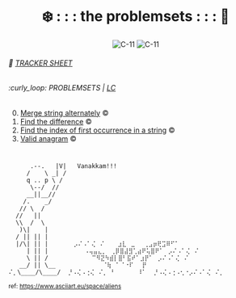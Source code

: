 <div align=center>
<h1>❄️ : : : the problemsets : : : 🍒</h1>

<!-- Labels are listed (https://shields.io/badges) -->
![C-11](https://img.shields.io/badge/c-gcc_c11-blue?style=plastic)
![C-11](https://img.shields.io/badge/py-3.12.1-green?style=plastic)
</div>



<h6>📑 <a href="https://1drv.ms/x/c/cbde7499c4ca2e8c/EfqHtbcWbSlAjujbsSz7If8BOwdiVnnWoxDKHbVSbfSdKw?e=qWowf1">TRACKER SHEET</a></h6>
<h6>:curly_loop: PROBLEMSETS | <a href="https://leetcode.com/u/theparotta/">LC</a></h6>
<ol start="0">
  <li><a href="https://github.com/thangakodam/the_problemsets/tree/trunk/problemsets/1768_merge_string_alternately">Merge string alternately</a> ©️ </li>
  <li><a href="https://github.com/thangakodam/the_problemsets/tree/trunk/problemsets/389_find_the_difference">Find the difference</a> ©️ </li>
  <li><a href="https://github.com/thangakodam/the_problemsets/tree/trunk/problemsets/28_index_of_first_occurrence_in_a_string">Find the index of first occurrence in a string</a> ©️ </li>
  <li><a href="https://github.com/thangakodam/the_problemsets/tree/trunk/problemsets/242_valid_anagram">Valid anagram</a> ©️ </li>
</ol>


<h1></h1>


```
      .--.   |V|   Vanakkam!!!
     /    \ _| /
     q .. p \ /
      \--/  //
     __||__//
    /.    _/
   // \  /
  //   ||
  \\  /  \
   )\|    |
  / || || |
  |/\| || |       ⡠⠌⠠⠁⢌⠀⠌⠀⠀⠀⣰⣇⠀⣀⠀⠀⢀⣠⡶⢟⣩⠿⠋⠁
     | || |          ⠠⢤⣤⣄⡀⠀⢀⡿⣿⣼⣻⢁⣴⠟⢥⣿⠟⠁⠀⡠⠌⠠⠁⢌⠀⠌   
     \ || /            ⠉⠻⣝⠳⣾⡇⣿⠃⣯⠞⠁⣰⡟⠁⠀⡠⠌⠠⠁⢌⠀⠌       
   __/ || \__             ⠈⢷⠀⠁⠈⠐⠏⠀⠀⡟⠀⠀
⠌⡀\____/\____/  ⡘⠠⢌⠠⢐⢌⠀⠌⡀ ⠃⠀⠀⠀⠀⠀⠸⠁  ⡘⠠⢌⠠⢐⠠⢂⠐⡠⠌⠠⠁⢌⠀⠌⡀
```
<small>ref: https://www.asciiart.eu/space/aliens</small>
